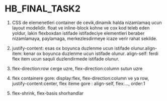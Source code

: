 # HB_FINAL_TASK2
1. CSS de elemenetleri container de cevik,dinamik halda nizamlamaq ucun layout modelidir. float ve inline-block kohne ve cox kod teleb eden yoldur, lakin flexboxdan istifade istifadeciye elementleri beraber nizamlamaya, paylamaga, merkezlesdirmeye icaze verir rahat sekilde.

2. justify-content: esas ox boyunca duzlenme ucun istifade olunur.align-item: kenar ox boyunca duzlenme ucun istifade olunur. align-self: ferdi flex item ucun saquli duzlendirmede istifade olunur.

3. flex-direction:row cerge uzre, flex-direction:column sutun uzre

4. flex containere gore: display:flex,  flex-direction:column ve ya row,  justify-content:center,  flex iteme gore : align-self, flex:..., order:1

5. flex-shrink, flex-basis shorhandlar


